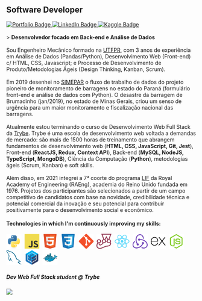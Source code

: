 ## Software Developer

<div id="badges">
  <a href="https://arturovaine.github.io/portfolio/" target="_blank">
    <img src="https://img.shields.io/badge/Portfolio-navy?style=for-the-badge&logo=Github&logoColor=white" alt="Portfolio Badge"/>
  </a>
   <a href="https://www.linkedin.com/in/arturovaine/" target="_blank">
    <img src="https://img.shields.io/badge/LinkedIn-blue?style=for-the-badge&logo=linkedin&logoColor=white" alt="LinkedIn Badge"/>
  </a>
  <a href="https://www.kaggle.com/arturovainecwb" target="_blank">
    <img src="https://img.shields.io/badge/Kaggle-blue?style=for-the-badge&logo=kaggle&logoColor=white" alt="Kaggle Badge"/>
  </a>
</div>

<!--
[![GitHub Streak](http://github-readme-streak-stats.herokuapp.com?user=samuelfuchs&theme=dark&background=000000)](https://git.io/streak-stats)
[![Top Langs](https://github-readme-stats.vercel.app/api/top-langs/?username=samuelfuchs&layout=compact&theme=vision-friendly-dark)](https://github.com/anuraghazra/github-readme-stats)
-->
<br />
> <b>Desenvolvedor focado em Back-end e Análise de Dados</b>
<br /><br />
Sou Engenheiro Mecânico formado na <a href="http://www.utfpr.edu.br/" target="_blank">UTFPR</a>, com 3 anos de experiência em Análise de Dados (Pandas/Python), Desenvolvimento Web (Front-end) c/ HTML, CSS, Javascript; e Processo de Desenvolvimento de Produto/Metodologias Ágeis (Design Thinking, Kanban, Scrum).
<br /><br />
Em 2019 desenhei no <a href="http://www.simepar.br/" target="_blank">SIMEPAR</a> o fluxo de trabalho de dados do projeto pioneiro de monitoramento de barragens no estado do Paraná (formulário front-end e análise de dados com Python). O desastre da barragem de Brumadinho (jan/2019), no estado de Minas Gerais, criou um senso de urgência para um maior monitoramento e fiscalização nacional das barragens.
<br /><br />
Atualmente estou terminando o curso de Desenvolvimento Web Full Stack da <a href="https://www.betrybe.com/" target="_blank">Trybe</a>. Trybe é uma escola de desenvolvimento web voltada a demandas de mercado: são mais de 1500 horas de treinamento que abrangem fundamentos de desenvolvimento web (<b>HTML, CSS, JavaScript, Git, Jest</b>), Front-end (<b>ReactJS, Redux, Context API</b>), Back-end (<b>MySQL, NodeJS, TypeScript, MongoDB</b>), Ciência da Computação (<b>Python</b>), metodologias ágeis (Scrum, Kanban) e soft skills.
<br /><br />
Além disso, em 2021 integrei a 7ª coorte do programa <a href="https://innovators.raeng.org.uk" target="_blank">LIF</a> da Royal Academy of Engineering (RAEng), academia do Reino Unido fundada em 1976. Projetos dos participantes são selecionados a partir de um campo competitivo de candidatos com base na novidade, credibilidade técnica e potencial comercial da inovação e seu potencial para contribuir positivamente para o desenvolvimento social e econômico.

<!-- > <b>Developer focused on Back-end and Data Analysis</b>
<br /><br />
I'm a Mechanical Engineer with 3 years experience in <b>Data Analysis (Pandas/Python), Web Development (Front-end) w/ HTML, CSS, Javascript</b>; and Product Development Process/<b>Agile Methodologies (Design Thinking, Kanban, Scrum)</b>.
<br /><br />
In 2019 I designed at <a href="http://www.simepar.br/" target="_blank">SIMEPAR</a> the data workflow of pioneer project of monitoring dams in Paraná state (<b>front-end form and data anylsis with Python</b>). The Brumadinho dam disaster (jan/2019), in the state of Minas Gerais, created a sense of urgency for a greater national monitoring and dam inspection.
<br /><br />

Nowadays I'm finishing <a href="https://www.betrybe.com/" target="_blank">Trybe</a>'s course of Web Development Full Stack. Trybe is a web development school that has a genuine commitment to the professional success of its students.
<br /><br />
There are more than 1500 hours of training that covers fundamentals of web development (<b>HTML, CSS, JavaScript, Git, Jest</b>), Front-end (<b>ReactJS, Redux, Context API</b>), Back-end (<b>MySQL, NodeJS, TypeScript, MongoDB</b>), Computer Science (<b>Python</b>), agile methodologies (<b>Scrum, Kanban</b>) and soft skills.
<br /><br />
Moreover, in 2021 I joined the 7th cohort of <a href="https://innovators.raeng.org.uk" target="_blank">LIF programme</a> at the Royal Academy of Engineering (RAEng), United Kingdom's academy founded in 1976. "Projects are selected from a competitive field of applicants based on the novelty, technical credibility and commercial potential of innovation and its potential to make a positive contribution to social and economic development."

 -->

#### Technologies in which I'm continuously improving my skills:

<div>
<img src="https://github.com/devicons/devicon/blob/master/icons/python/python-original.svg" title="python" alt="python" width="40" height="40"/>&nbsp;
  <img src="https://github.com/devicons/devicon/blob/master/icons/javascript/javascript-original.svg" title="JavaScript" alt="JavaScript" width="40" height="40"/>&nbsp;
  <img src="https://github.com/devicons/devicon/blob/master/icons/html5/html5-original.svg" title="HTML5" alt="HTML" width="40" height="40"/>&nbsp;
  <img src="https://github.com/devicons/devicon/blob/master/icons/css3/css3-original.svg"  title="CSS3" alt="CSS" width="40" height="40"/>&nbsp;
  <img src="https://github.com/devicons/devicon/blob/master/icons/git/git-original.svg" title="Git" alt="Git" width="40" height="40"/>&nbsp;
  <img src="https://github.com/devicons/devicon/blob/master/icons/jest/jest-plain.svg" title="Jest" alt="Jest" width="40" height="40"/>&nbsp;
   <img src="https://github.com/devicons/devicon/blob/master/icons/react/react-original.svg" title="React" alt="React" width="40" height="40"/>&nbsp;
  <img src="https://github.com/devicons/devicon/blob/master/icons/redux/redux-original.svg" title="Redux" alt="Redux " width="40" height="40"/>&nbsp;
  <img src="https://github.com/devicons/devicon/blob/master/icons/express/express-original.svg" title="Express" alt="Express" width="40" height="40"/>&nbsp;
  <img src="https://github.com/devicons/devicon/blob/master/icons/nodejs/nodejs-original.svg" title="NodeJS" alt="NodeJS" width="40" height="40"/>&nbsp;
  <img src="https://github.com/devicons/devicon/blob/master/icons/mysql/mysql-plain.svg" title="MySQL" alt="MySQL" width="40" height="40"/>&nbsp;
  <img src="https://github.com/devicons/devicon/blob/master/icons/sequelize/sequelize-original.svg" title="Sequelize" alt="Sequelize" width="40" height="40"/>&nbsp;
  <img src="https://github.com/devicons/devicon/blob/master/icons/docker/docker-original.svg" title="Docker" alt="Docker" width="40" height="40"/>&nbsp;
<br/>

</div>


##### Dev Web Full Stack student @ Trybe
<a href="https://www.betrybe.com/" alt="Trybe" rel="nofollow"><img align="left" src="https://theme.zdassets.com/theme_assets/9633455/9814df697eaf49815d7df109110815ff887b3457.png" style="width:80px;"></a><br><br>
<br>
<!--
![codewars](https://www.codewars.com/users/arturovaine/badges/small)
“The most advanced application of technology is not necessarily the same as the application of the most advanced technology.” Fred Forchheimer 
In 2021 I joined the 7th cohort of LIF programme at the Royal Academy of Engineering (RAEng), United Kingdom's academy founded in 1976. "LIF is a training and mentoring course for leading technology entrepreneurs from Newton Fund partner countries. It is run by the RAEng in partnership with local organisations." I have been selected from a competitive field of applicants based on the novelty, technical credibility and commercial potential of the submited innovation and its potential to make a positive contribution to social and economic development.
-->
